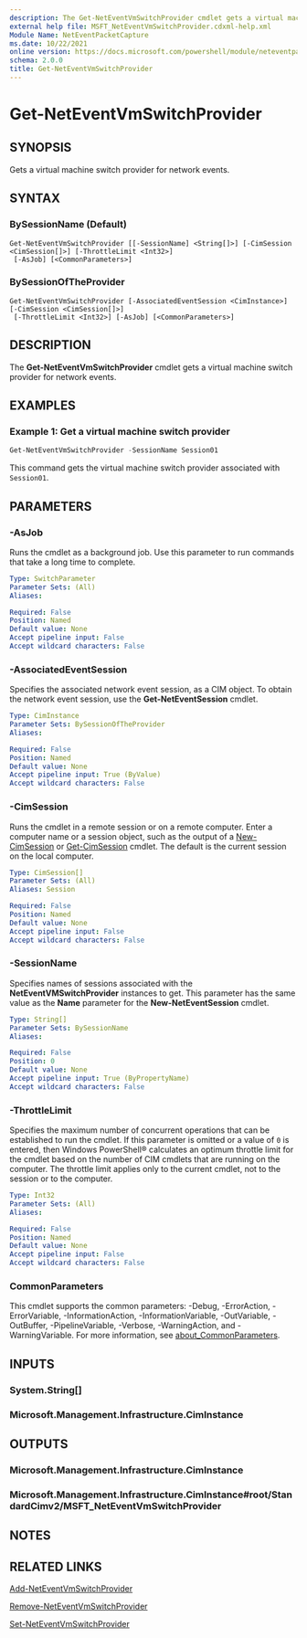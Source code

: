 ```yaml
---
description: The Get-NetEventVmSwitchProvider cmdlet gets a virtual machine switch provider for network events.
external help file: MSFT_NetEventVmSwitchProvider.cdxml-help.xml
Module Name: NetEventPacketCapture
ms.date: 10/22/2021
online version: https://docs.microsoft.com/powershell/module/neteventpacketcapture/get-neteventvmswitchprovider?view=windowsserver2022-ps&wt.mc_id=ps-gethelp
schema: 2.0.0
title: Get-NetEventVmSwitchProvider
---
```


# Get-NetEventVmSwitchProvider

## SYNOPSIS
Gets a virtual machine switch provider for network events.

## SYNTAX

### BySessionName (Default)
```
Get-NetEventVmSwitchProvider [[-SessionName] <String[]>] [-CimSession <CimSession[]>] [-ThrottleLimit <Int32>]
 [-AsJob] [<CommonParameters>]
```

### BySessionOfTheProvider
```
Get-NetEventVmSwitchProvider [-AssociatedEventSession <CimInstance>] [-CimSession <CimSession[]>]
 [-ThrottleLimit <Int32>] [-AsJob] [<CommonParameters>]
```

## DESCRIPTION
The **Get-NetEventVmSwitchProvider** cmdlet gets a virtual machine switch provider for network events.

## EXAMPLES

### Example 1: Get a virtual machine switch provider
```powershell
Get-NetEventVmSwitchProvider -SessionName Session01
```

This command gets the virtual machine switch provider associated with `Session01`.

## PARAMETERS

### -AsJob
Runs the cmdlet as a background job. Use this parameter to run commands that take a long time to complete.

```yaml
Type: SwitchParameter
Parameter Sets: (All)
Aliases:

Required: False
Position: Named
Default value: None
Accept pipeline input: False
Accept wildcard characters: False
```

### -AssociatedEventSession
Specifies the associated network event session, as a CIM object.
To obtain the network event session, use the **Get-NetEventSession** cmdlet.

```yaml
Type: CimInstance
Parameter Sets: BySessionOfTheProvider
Aliases:

Required: False
Position: Named
Default value: None
Accept pipeline input: True (ByValue)
Accept wildcard characters: False
```

### -CimSession
Runs the cmdlet in a remote session or on a remote computer.
Enter a computer name or a session object, such as the output of a [New-CimSession](https://go.microsoft.com/fwlink/p/?LinkId=227967) or [Get-CimSession](https://go.microsoft.com/fwlink/p/?LinkId=227966) cmdlet.
The default is the current session on the local computer.

```yaml
Type: CimSession[]
Parameter Sets: (All)
Aliases: Session

Required: False
Position: Named
Default value: None
Accept pipeline input: False
Accept wildcard characters: False
```

### -SessionName
Specifies names of sessions associated with the **NetEventVMSwitchProvider** instances to get.
This parameter has the same value as the **Name** parameter for the **New-NetEventSession** cmdlet.

```yaml
Type: String[]
Parameter Sets: BySessionName
Aliases:

Required: False
Position: 0
Default value: None
Accept pipeline input: True (ByPropertyName)
Accept wildcard characters: False
```

### -ThrottleLimit
Specifies the maximum number of concurrent operations that can be established to run the cmdlet.
If this parameter is omitted or a value of `0` is entered, then Windows PowerShell® calculates an optimum throttle limit for the cmdlet based on the number of CIM cmdlets that are running on the computer.
The throttle limit applies only to the current cmdlet, not to the session or to the computer.

```yaml
Type: Int32
Parameter Sets: (All)
Aliases:

Required: False
Position: Named
Default value: None
Accept pipeline input: False
Accept wildcard characters: False
```

### CommonParameters
This cmdlet supports the common parameters: -Debug, -ErrorAction, -ErrorVariable, -InformationAction, -InformationVariable, -OutVariable, -OutBuffer, -PipelineVariable, -Verbose, -WarningAction, and -WarningVariable. For more information, see [about_CommonParameters](https://go.microsoft.com/fwlink/?LinkID=113216).

## INPUTS

### System.String[]

### Microsoft.Management.Infrastructure.CimInstance

## OUTPUTS

### Microsoft.Management.Infrastructure.CimInstance

### Microsoft.Management.Infrastructure.CimInstance#root/StandardCimv2/MSFT_NetEventVmSwitchProvider

## NOTES

## RELATED LINKS

[Add-NetEventVmSwitchProvider](Add-NetEventVmSwitchProvider.md)

[Remove-NetEventVmSwitchProvider](Remove-NetEventVmSwitchProvider.md)

[Set-NetEventVmSwitchProvider](Set-NetEventVmSwitchProvider.md)

